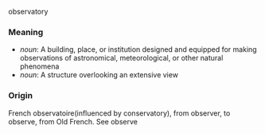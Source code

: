 observatory
### Meaning
+ _noun_: A building, place, or institution designed and equipped for making observations of astronomical, meteorological, or other natural phenomena
+ _noun_: A structure overlooking an extensive view

### Origin

French observatoire(influenced by conservatory), from observer, to observe, from Old French. See observe

